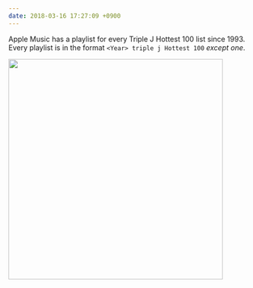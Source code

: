```yaml
---
date: 2018-03-16 17:27:09 +0900
---
```

Apple Music has a playlist for every Triple J Hottest 100 list since 1993. Every playlist is in the format `<Year> triple j Hottest 100` _except one_.

<img src="/uploads/2018/ac1022f9e5.jpg" width="424" height="436" />

